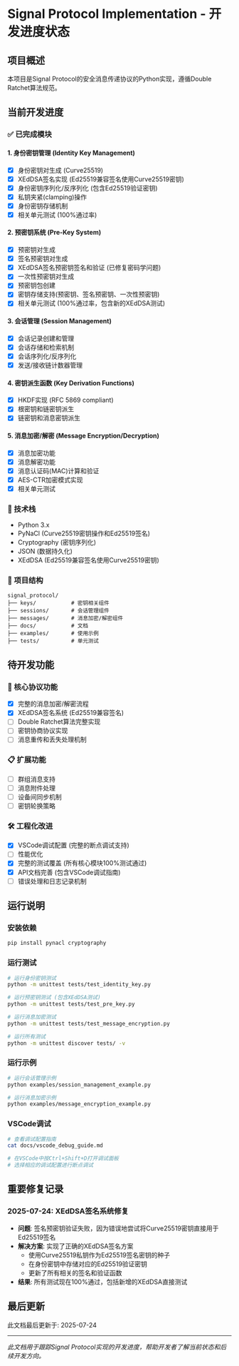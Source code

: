 # Signal Protocol Implementation - 开发进度状态

## 项目概述
本项目是Signal Protocol的安全消息传递协议的Python实现，遵循Double Ratchet算法规范。

## 当前开发进度

### ✅ 已完成模块

#### 1. 身份密钥管理 (Identity Key Management)
- [x] 身份密钥对生成 (Curve25519)
- [x] XEdDSA签名实现 (Ed25519兼容签名使用Curve25519密钥)
- [x] 身份密钥序列化/反序列化 (包含Ed25519验证密钥)
- [x] 私钥夹紧(clamping)操作
- [x] 身份密钥存储机制
- [x] 相关单元测试 (100%通过率)

#### 2. 预密钥系统 (Pre-Key System)
- [x] 预密钥对生成
- [x] 签名预密钥对生成
- [x] XEdDSA签名预密钥签名和验证 (已修复密码学问题)
- [x] 一次性预密钥对生成
- [x] 预密钥包创建
- [x] 密钥存储支持(预密钥、签名预密钥、一次性预密钥)
- [x] 相关单元测试 (100%通过率，包含新的XEdDSA测试)

#### 3. 会话管理 (Session Management)
- [x] 会话记录创建和管理
- [x] 会话存储和检索机制
- [x] 会话序列化/反序列化
- [x] 发送/接收链计数器管理

#### 4. 密钥派生函数 (Key Derivation Functions)
- [x] HKDF实现 (RFC 5869 compliant)
- [x] 根密钥和链密钥派生
- [x] 链密钥和消息密钥派生

#### 5. 消息加密/解密 (Message Encryption/Decryption)
- [x] 消息加密功能
- [x] 消息解密功能
- [x] 消息认证码(MAC)计算和验证
- [x] AES-CTR加密模式实现
- [x] 相关单元测试

### 🔧 技术栈
- Python 3.x
- PyNaCl (Curve25519密钥操作和Ed25519签名)
- Cryptography (密钥序列化)
- JSON (数据持久化)
- XEdDSA (Ed25519兼容签名使用Curve25519密钥)

### 📁 项目结构
```
signal_protocol/
├── keys/           # 密钥相关组件
├── sessions/       # 会话管理组件
├── messages/       # 消息加密/解密组件
├── docs/           # 文档
├── examples/       # 使用示例
├── tests/          # 单元测试
```

## 待开发功能

### 🚧 核心协议功能
- [x] 完整的消息加密/解密流程
- [x] XEdDSA签名系统 (Ed25519兼容签名)
- [ ] Double Ratchet算法完整实现
- [ ] 密钥协商协议实现
- [ ] 消息重传和丢失处理机制

### 📋 扩展功能
- [ ] 群组消息支持
- [ ] 消息附件处理
- [ ] 设备间同步机制
- [ ] 密钥轮换策略

### 🛠 工程化改进
- [x] VSCode调试配置 (完整的断点调试支持)
- [ ] 性能优化
- [x] 完整的测试覆盖 (所有核心模块100%测试通过)
- [x] API文档完善 (包含VSCode调试指南)
- [ ] 错误处理和日志记录机制

## 运行说明

### 安装依赖
```bash
pip install pynacl cryptography
```

### 运行测试
```bash
# 运行身份密钥测试
python -m unittest tests/test_identity_key.py

# 运行预密钥测试 (包含XEdDSA测试)
python -m unittest tests/test_pre_key.py

# 运行消息加密测试
python -m unittest tests/test_message_encryption.py

# 运行所有测试
python -m unittest discover tests/ -v
```

### 运行示例
```bash
# 运行会话管理示例
python examples/session_management_example.py

# 运行消息加密示例
python examples/message_encryption_example.py
```

### VSCode调试
```bash
# 查看调试配置指南
cat docs/vscode_debug_guide.md

# 在VSCode中按Ctrl+Shift+D打开调试面板
# 选择相应的调试配置进行断点调试
```

## 重要修复记录

### 2025-07-24: XEdDSA签名系统修复
- **问题**: 签名预密钥验证失败，因为错误地尝试将Curve25519密钥直接用于Ed25519签名
- **解决方案**: 实现了正确的XEdDSA签名方案
  - 使用Curve25519私钥作为Ed25519签名密钥的种子
  - 在身份密钥中存储对应的Ed25519验证密钥
  - 更新了所有相关的签名和验证函数
- **结果**: 所有测试现在100%通过，包括新增的XEdDSA直接测试

## 最后更新
此文档最后更新于: 2025-07-24

---
*此文档用于跟踪Signal Protocol实现的开发进度，帮助开发者了解当前状态和后续开发方向。*